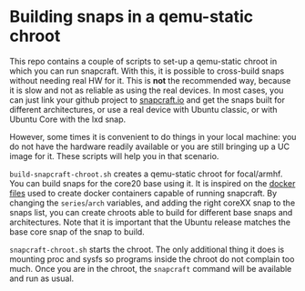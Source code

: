 # Building snaps in a qemu-static chroot

This repo contains a couple of scripts to set-up a qemu-static chroot
in which you can run snapcraft. With this, it is possible to
cross-build snaps without needing real HW for it.  This is **not** the
recommended way, because it is slow and not as reliable as using the
real devices. In most cases, you can just link your github project to
[snapcraft.io](https://snapcraft.io/) and get the snaps built for
different architectures, or use a real device with Ubuntu classic, or
with Ubuntu Core with the lxd snap.

However, some times it is convenient to do things in your local
machine: you do not have the hardware readily available or you are
still bringing up a UC image for it. These scripts will help you in
that scenario.

`build-snapcraft-chroot.sh` creates a qemu-static chroot for
focal/armhf.  You can build snaps for the core20 base using it. It is
inspired on the [docker
files](https://github.com/snapcore/snapcraft/tree/master/docker) used
to create docker containers capable of running snapcraft. By changing
the `series`/`arch` variables, and adding the right coreXX snap to the
snaps list, you can create chroots able to build for different base
snaps and architectures. Note that it is important that the Ubuntu
release matches the base core snap of the snap to build.

`snapcraft-chroot.sh` starts the chroot. The only additional thing it
does is mounting proc and sysfs so programs inside the chroot do not
complain too much. Once you are in the chroot, the `snapcraft` command
will be available and run as usual.

